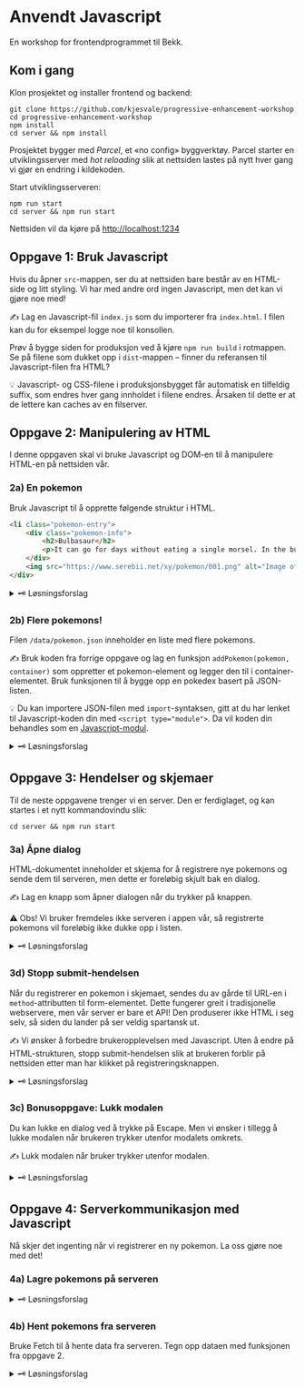 # Anvendt Javascript

En workshop for frontendprogrammet til Bekk.

## Kom i gang

Klon prosjektet og installer frontend og backend:

```
git clone https://github.com/kjesvale/progressive-enhancement-workshop
cd progressive-enhancement-workshop
npm install
cd server && npm install
```

Prosjektet bygger med _Parcel_, et «no config» byggverktøy. Parcel starter en utviklingsserver med _hot reloading_ slik at nettsiden lastes på nytt hver gang vi gjør en endring i kildekoden.

Start utviklingsserveren:

```
npm run start
cd server && npm run start
```

Nettsiden vil da kjøre på [http://localhost:1234](http://localhost:1234)

## Oppgave 1: Bruk Javascript

Hvis du åpner `src`-mappen, ser du at nettsiden bare består av en HTML-side og litt styling. Vi har med andre ord ingen Javascript, men det kan vi gjøre noe med!

✍️ Lag en Javascript-fil `index.js` som du importerer fra `index.html`. I filen kan du for eksempel logge noe til konsollen.

Prøv å bygge siden for produksjon ved å kjøre `npm run build` i rotmappen. Se på filene som dukket opp i `dist`-mappen – finner du referansen til Javascript-filen fra HTML?

💡 Javascript- og CSS-filene i produksjonsbygget får automatisk en tilfeldig suffix, som endres hver gang innholdet i filene endres. Årsaken til dette er at de lettere kan caches av en filserver.

## Oppgave 2: Manipulering av HTML

I denne oppgaven skal vi bruke Javascript og DOM-en til å manipulere HTML-en på nettsiden vår.

### 2a) En pokemon

Bruk Javascript til å opprette følgende struktur i HTML.

```html
<li class="pokemon-entry">
    <div class="pokemon-info">
        <h2>Bulbasaur</h2>
        <p>It can go for days without eating a single morsel. In the bulb on its back, it stores energy.</p>
    </div>
    <img src="https://www.serebii.net/xy/pokemon/001.png" alt="Image of Bulbasaur" />
</div>
```

<details>
<summary>🗝 Løsningsforslag</summary>

```js
/* Opprett pokemon-noden som et listeelement */
const pokemonNode = document.createElement("li");
pokemonNode.classList.add("pokemon-entry");

/* Opprett tittel, beskrivelse og bilde */
const pokemonTitleNode = document.createElement("h2");
pokemonTitleNode.innerText = "Bulbasaur";

const pokemonDescNode = document.createElement("p");
pokemonDescNode.innerText =
    "It can go for days without eating a single morsel. In the bulb on its back, it stores energy.";

const pokemonImgNode = document.createElement("img");
pokemonImgNode.src = "https://www.serebii.net/xy/pokemon/001.png";
pokemonImgNode.alt = `Image of Bulbasaur`;

/* Legg tittel og beskrivelse i en ny div for informasjonen */
const pokemonInfoNode = document.createElement("div");
pokemonInfoNode.classList.add("pokemon-info");
pokemonInfoNode.appendChild(pokemonTitleNode);
pokemonInfoNode.appendChild(pokemonDescNode);

/* Legg info-noden og bilde-noden i pokemon-noden */
pokemonNode.appendChild(pokemonInfoNode);
pokemonNode.appendChild(pokemonImgNode);

/* Til slutt, legg til pokemon-noden i listen over pokemons */
const pokemonList = document.getElementById("pokemon-list");
pokemonList.appendChild(pokemonNode);
```

</details>


### 2b) Flere pokemons!

Filen `/data/pokemon.json` inneholder en liste med flere pokemons.

✍️ Bruk koden fra forrige oppgave og lag en funksjon `addPokemon(pokemon, container)` som oppretter et pokemon-element og legger den til i container-elementet. Bruk funksjonen til å bygge opp en pokedex basert på JSON-listen.

💡 Du kan importere JSON-filen med `import`-syntaksen, gitt at du har lenket til Javascript-koden din med `<script type="module">`. Da vil koden din behandles som en [Javascript-modul](https://developer.mozilla.org/en-US/docs/Web/JavaScript/Guide/Modules).

<details>
<summary>🗝 Løsningsforslag</summary>

```js
import pokemon from "../../data/pokemon.json";

populatePokemonList();

export function populatePokemonList() {
    const pokemonList = document.getElementById("pokemon-list");

    pokemon.forEach((pokemon) => {
        renderPokemon(pokemon, pokemonList);
    });
}

export function paintPokemon(pokemon, container) {
    console.log("Adding pokemon", pokemon.name);

    const pokemonNode = document.createElement("li");
    pokemonNode.classList.add("pokemon-entry");

    const pokemonTitleNode = document.createElement("h2");
    pokemonTitleNode.innerText = pokemon.name;

    const pokemonDescNode = document.createElement("p");
    pokemonDescNode.innerText = pokemon.description;

    const pokemonImgNode = document.createElement("img");
    pokemonImgNode.src = pokemon.image;
    pokemonImgNode.alt = `Image of ${pokemon.name}`;

    /* Zoom pokemons på hover */
    pokemonImgNode.addEventListener("mouseenter", () => {
        pokemonImgNode.classList.add("enlarge");
    });

    pokemonImgNode.addEventListener("mouseleave", () => {
        pokemonImgNode.classList.remove("enlarge");
    });

    const pokemonInfoNode = document.createElement("div");
    pokemonInfoNode.classList.add("pokemon-info");
    pokemonInfoNode.appendChild(pokemonTitleNode);
    pokemonInfoNode.appendChild(pokemonDescNode);

    /* Legg info-noden og bilde-noden i pokemon-noden */
    pokemonNode.appendChild(pokemonInfoNode);
    pokemonNode.appendChild(pokemonImgNode);

    /* Til slutt, legg til pokemon-noden i listen over pokemons */
    container.appendChild(pokemonNode);
}
```

</details>

## Oppgave 3: Hendelser og skjemaer

Til de neste oppgavene trenger vi en server. Den er ferdiglaget, og kan startes i et nytt kommandovindu slik:

```
cd server && npm run start
```

### 3a) Åpne dialog

HTML-dokumentet inneholder et skjema for å registrere nye pokemons og sende dem til serveren, men dette er foreløbig skjult bak en dialog.

✍️ Lag en knapp som åpner dialogen når du trykker på knappen.

⚠️ Obs! Vi bruker fremdeles ikke serveren i appen vår, så registrerte pokemons vil foreløbig ikke dukke opp i listen.

<details>
<summary>🗝 Løsningsforslag</summary>

Over dialogen i HTML-strukturen:

```html
<button id="pokemon-dialog-button">New pokemon</button>
```

I Javascript:

```js
// index.js
configureDialog();

export function configureDialog() {
    const pokemonDialogButton = document.getElementById(
        "pokemon-dialog-button"
    );

    const pokemonDialog = document.getElementById("pokemon-dialog");

    pokemonDialogButton.addEventListener("click", () => {
        pokemonDialog.showModal();
    });
}
```

</details>

### 3d) Stopp submit-hendelsen

Når du registrerer en pokemon i skjemaet, sendes du av gårde til URL-en i `method`-attributten til form-elementet. Dette fungerer greit i tradisjonelle webservere, men vår server er bare et API! Den produserer ikke HTML i seg selv, så siden du lander på ser veldig spartansk ut.

✍️ Vi ønsker å forbedre brukeropplevelsen med Javascript. Uten å endre på HTML-strukturen, stopp submit-hendelsen slik at brukeren forblir på nettsiden etter man har klikket på registreringsknappen.

<details>
<summary>🗝 Løsningsforslag</summary>

```js
configureForm();

export function configureForm() {
    const form = document.getElementById("pokemon-form");

    form.addEventListener("submit", (event) => {
        event.preventDefault();
    });
}
```

</details>

### 3c) Bonusoppgave: Lukk modalen

Du kan lukke en dialog ved å trykke på Escape. Men vi ønsker i tillegg å lukke modalen når brukeren trykker utenfor modalets omkrets.

✍️ Lukk modalen når bruker trykker utenfor modalen.

<details>
<summary>🗝 Løsningsforslag</summary>

```js
configureCloseDialog();

export function configureCloseDialog() {
    const pokemonDialog = document.getElementById("pokemon-dialog");

    pokemonDialog.addEventListener("click", (event) => {
        const rectangle = pokemonDialog.getBoundingClientRect();

        if (
            event.clientY < rectangle.top ||
            event.clientY > rectangle.bottom ||
            event.clientX < rectangle.left ||
            event.clientX > rectangle.right
        ) {
            pokemonDialog.close();
        }
    });
}
```

</details>

## Oppgave 4: Serverkommunikasjon med Javascript

Nå skjer det ingenting når vi registrerer en ny pokemon. La oss gjøre noe med det!

### 4a) Lagre pokemons på serveren

<details>
<summary>🗝 Løsningsforslag</summary>

```js
const form = document.getElementById("pokemon-form");
const dialog = document.getElementById("pokemon-dialog");

handleFormSubmit();

export function handleFormSubmit() {
    form.addEventListener("submit", (event) => {
        event.preventDefault();

        const formData = new FormData(form);
        const pokemon = Object.fromEntries(formData);

        registerPokemon(pokemon);
    });
}

async function registerPokemon(pokemon) {
    console.log("formdata", pokemon);

    const response = await fetch("/api/pokemon", {
        method: "POST",
        body: JSON.stringify(pokemon),
        headers: {
            "Content-Type": "application/json",
        },
    });

    if (response.ok) {
        window.alert(await response.text());

        dialog.close();
        form.reset();
    }
}
```

</details>

### 4b) Hent pokemons fra serveren

Bruke Fetch til å hente data fra serveren. Tegn opp dataen med funksjonen fra oppgave 2.

<details>
<summary>🗝 Løsningsforslag</summary>

```js
const pokemonList = document.getElementById("pokemon-list");

populatePokemonsFromServer();

export async function populatePokemonsFromServer() {
    const response = await fetch("/api/pokemon");
    const pokemons = await response.json();

    // Fjern alt fra listen
    pokemonList.textContent = "";

    // Legg til pokemons fra server
    pokemons.forEach((pokemon) => {
        renderPokemon(pokemon, pokemonList);
    });
}
```

</details>